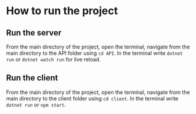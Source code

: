 # How to run the project

## Run the server

From the main directory of the project, open the terminal, navigate from the main directory to the API folder using `cd API`.
In the terminal write `dotnet run` or `dotnet watch run` for live reload.

## Run the client

From the main directory of the project, open the terminal, navigate from the main directory to the client folder using `cd client`.
In the terminal write `dotnet run` or `npm start`.
